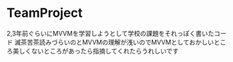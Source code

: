 # TeamProject
2,3年前ぐらいにMVVMを学習しようとして学校の課題をそれっぽく書いたコード
滅茶苦茶読みづらいのとMVVMの理解が浅いのでMVVMとしておかしいところ美しくないところがあったら指摘してくれたらうれしいです

